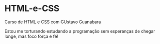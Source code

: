 # HTML-e-CSS
 Curso de HTML e CSS com GUstavo Guanabara

Estou me torturando estudando a programação sem esperanças de chegar longe, mas foco força e fé!